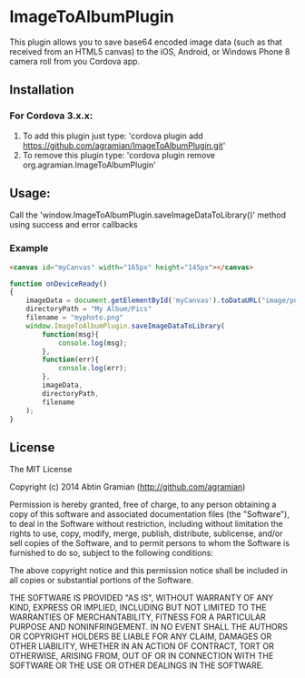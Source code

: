 ImageToAlbumPlugin
============

This plugin allows you to save base64 encoded image data (such as that received from an HTML5 canvas) to the iOS, Android, or Windows Phone 8 camera roll from you Cordova app.

Installation
------------

### For Cordova 3.x.x:

1. To add this plugin just type: 'cordova plugin add https://github.com/agramian/ImageToAlbumPlugin.git'
2. To remove this plugin type: 'cordova plugin remove org.agramian.ImageToAlbumPlugin'

Usage:
------

Call the 'window.ImageToAlbumPlugin.saveImageDataToLibrary()' method using success and error callbacks
### Example
```html
<canvas id="myCanvas" width="165px" height="145px"></canvas>
```

```javascript
function onDeviceReady()
{
	imageData = document.getElementById('myCanvas').toDataURL("image/png").split(',')[1];
	directoryPath = "My Album/Pics"
	filename = "myphoto.png"
	window.ImageToAlbumPlugin.saveImageDataToLibrary(
        function(msg){
            console.log(msg);
        },
        function(err){
            console.log(err);
        },
        imageData,
        directoryPath,
        filename
    );
}
```

## License

The MIT License

Copyright (c) 2014 Abtin Gramian (http://github.com/agramian)

Permission is hereby granted, free of charge, to any person obtaining a copy of this software and associated documentation files (the "Software"), to deal in the Software without restriction, including without limitation the rights to use, copy, modify, merge, publish, distribute, sublicense, and/or sell copies of the Software, and to permit persons to whom the Software is furnished to do so, subject to the following conditions:

The above copyright notice and this permission notice shall be included in all copies or substantial portions of the Software.

THE SOFTWARE IS PROVIDED "AS IS", WITHOUT WARRANTY OF ANY KIND, EXPRESS OR IMPLIED, INCLUDING BUT NOT LIMITED TO THE WARRANTIES OF MERCHANTABILITY, FITNESS FOR A PARTICULAR PURPOSE AND NONINFRINGEMENT. IN NO EVENT SHALL THE AUTHORS OR COPYRIGHT HOLDERS BE LIABLE FOR ANY CLAIM, DAMAGES OR OTHER LIABILITY, WHETHER IN AN ACTION OF CONTRACT, TORT OR OTHERWISE, ARISING FROM, OUT OF OR IN CONNECTION WITH THE SOFTWARE OR THE USE OR OTHER DEALINGS IN THE SOFTWARE.
